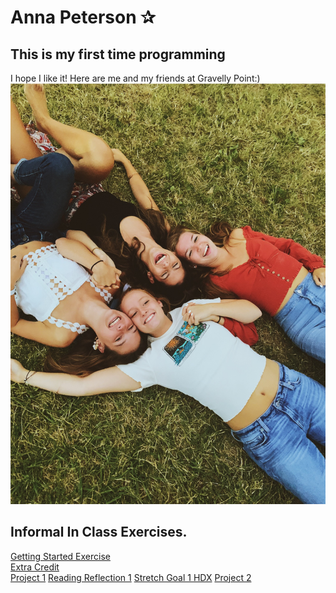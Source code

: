 # Anna Peterson ✰
## This is my first time programming
I hope I like it!
Here are me and my friends at Gravelly Point:)
![](IMG_7701.JPG)
## Informal In Class Exercises. 
[Getting Started Exercise](GettingStarted.md)  
[Extra Credit](ExtraCredit.md)          
[Project 1](CostaRica.png)
[Reading Reflection 1](ReadingReflection.md) 
[Stretch Goal 1 HDX](CostaRica.png)
[Project 2](cri_pop20.png)
